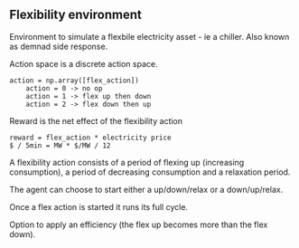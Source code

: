 ##  Flexibility environment
Environment to simulate a flexbile electricity asset - ie a chiller.  Also known as demnad side response.

Action space is a discrete action space.  
```
action = np.array([flex_action])
    action = 0 -> no op
    action = 1 -> flex up then down
    action = 2 -> flex down then up
```
Reward is the net effect of the flexibility action 
```
reward = flex_action * electricity price
$ / 5min = MW * $/MW / 12
```

A flexibility action consists of a period of flexing up (increasing consumption), a period of decreasing consumption and
a relaxation period.

The agent can choose to start either a up/down/relax or a down/up/relax.

Once a flex action is started it runs its full cycle.

Option to apply an efficiency (the flex up becomes more than the flex down).
